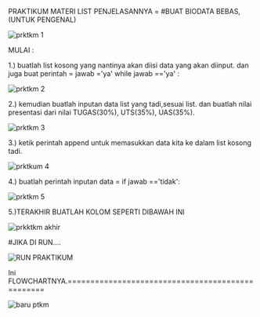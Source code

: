 PRAKTIKUM
MATERI LIST
PENJELASANNYA =
#BUAT BIODATA BEBAS, (UNTUK PENGENAL)

![prktkm 1](https://user-images.githubusercontent.com/57025005/69406827-9906aa00-0d35-11ea-975f-6463a6368477.PNG)

MULAI :

1.) buatlah list kosong yang nantinya akan diisi data yang akan diinput.
    dan juga buat perintah = jawab ='ya'
    while jawab =='ya' :

![prktkm 2](https://user-images.githubusercontent.com/57025005/69406925-d4a17400-0d35-11ea-8e17-a1476e27f545.PNG)

2.) kemudian buatlah inputan data list yang tadi,sesuai list.
     dan buatlah nilai presentasi dari nilai TUGAS(30%), UTS(35%), UAS(35%).

![prktkm 3](https://user-images.githubusercontent.com/57025005/69407391-f18a7700-0d36-11ea-989f-d491ca99ec50.PNG)

3.) ketik perintah append untuk memasukkan data kita ke dalam list kosong tadi.

![prktkum 4](https://user-images.githubusercontent.com/57025005/69407588-665db100-0d37-11ea-9cf2-1a000de9c773.PNG)

4.) buatlah perintah inputan data = if jawab =='tidak':

![prktkm 5](https://user-images.githubusercontent.com/57025005/69407699-bd638600-0d37-11ea-885e-cfd37b064663.PNG)

5.)TERAKHIR BUATLAH KOLOM SEPERTI DIBAWAH INI

![prkktkm akhir](https://user-images.githubusercontent.com/57025005/69407868-23500d80-0d38-11ea-925b-315b49348621.PNG)

#JIKA DI RUN....

![RUN PRAKTIKUM](https://user-images.githubusercontent.com/57025005/69408061-95c0ed80-0d38-11ea-9b44-3969d9a3ec5a.PNG)

Ini FLOWCHARTNYA.=================================================

![baru ptkm](https://user-images.githubusercontent.com/57025005/69457547-e28bdf00-0d9f-11ea-8f11-1c9ad7e4bb34.jpg)
